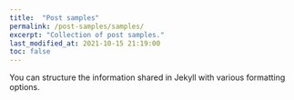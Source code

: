 ```yaml
---
title:  "Post samples"
permalink: /post-samples/samples/
excerpt: "Collection of post samples."
last_modified_at: 2021-10-15 21:19:00
toc: false
---
```


You can structure the information shared in Jekyll with various formatting options.

